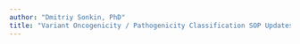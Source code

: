 ```yaml
---
author: "Dmitriy Sonkin, PhD"
title: "Variant Oncogenicity / Pathogenicity Classification SOP Updates"
---
```


